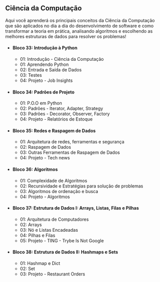 ## Ciência da Computação

Aqui você aprenderá os principais conceitos da Ciência da Computação que são aplicados no dia a dia do desenvolvimento de software e como transformar a teoria em prática, analisando algoritmos e escolhendo as melhores estruturas de dados para resolver os problemas!

 - #### Bloco 33: Introdução à Python
 
	 - 01: Introdução - Ciência da Computação
     - 01: Aprendendo Python
     - 02: Entrada e Saída de Dados
     - 03: Testes
     - 04: Projeto - Job Insights
	 
 - #### Bloco 34: Padrões de Projeto
 
	 - 01: P.O.O em Python
     - 02: Padrões - Iterator, Adapter, Strategy
     - 03: Padrões - Decorator, Observer, Factory
     - 04: Projeto - Relatórios de Estoque
	 
 - #### Bloco 35: Redes e Raspagem de Dados

	 - 01: Arquitetura de redes, ferramentas e segurança
     - 02: Raspagem de Dados
     - 03: Outras Ferramentas de Raspagem de Dados
     - 04: Projeto - Tech news

- #### Bloco 36: Algoritmos

	 - 01: Complexidade de Algoritmos
     - 02: Recursividade e Estratégias para solução de problemas
     - 03: Algoritmos de ordenação e busca
     - 04: Projeto - Algoritmos
	 
- #### Bloco 37: Estrutura de Dados I: Arrays, Listas, Filas e Pilhas

	 - 01: Arquitetura de Computadores
     - 02: Arrays
     - 03: Nó e Listas Encadeadas
     - 04: Pilhas e Filas
     - 05: Projeto - TING - Trybe Is Not Google
	 
- #### Bloco 38: Estrutura de Dados II: Hashmaps e Sets

	 - 01: Hashmap e Dict
     - 02: Set
     - 03: Projeto - Restaurant Orders
